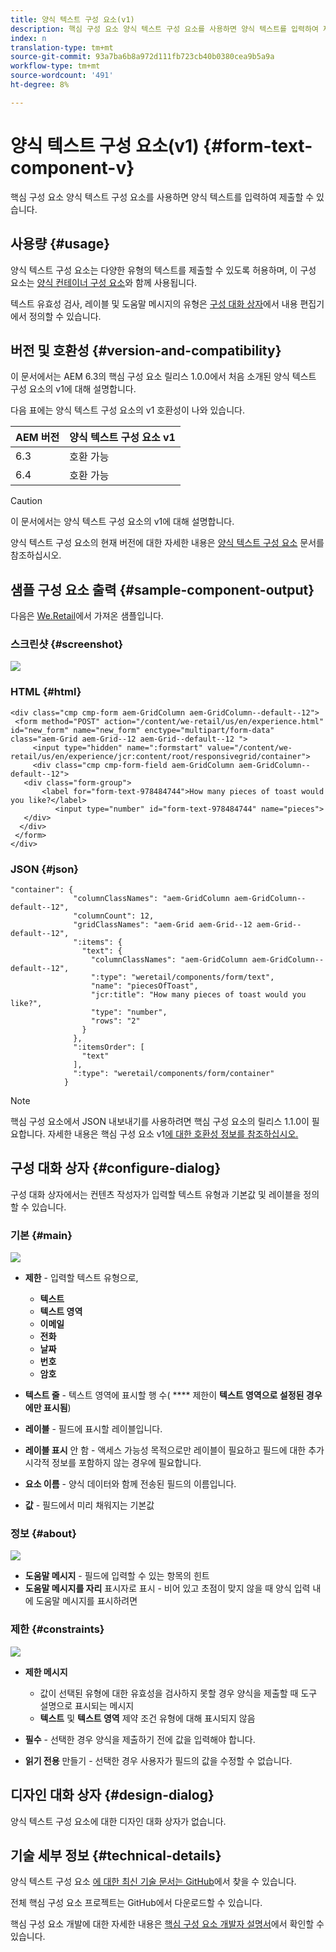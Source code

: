 ```yaml
---
title: 양식 텍스트 구성 요소(v1)
description: 핵심 구성 요소 양식 텍스트 구성 요소를 사용하면 양식 텍스트를 입력하여 제출할 수 있습니다.
index: n
translation-type: tm+mt
source-git-commit: 93a7ba6b8a972d111fb723cb40b0380cea9b5a9a
workflow-type: tm+mt
source-wordcount: '491'
ht-degree: 8%

---
```



# 양식 텍스트 구성 요소(v1) {#form-text-component-v}

핵심 구성 요소 양식 텍스트 구성 요소를 사용하면 양식 텍스트를 입력하여 제출할 수 있습니다.

## 사용량 {#usage}

양식 텍스트 구성 요소는 다양한 유형의 텍스트를 제출할 수 있도록 허용하며, 이 구성 요소는 [양식 컨테이너 구성 요소](form-container-v1.md)와 함께 사용됩니다.

텍스트 유효성 검사, 레이블 및 도움말 메시지의 유형은 [구성 대화 상자](#configure-dialog)에서 내용 편집기에서 정의할 수 있습니다.

## 버전 및 호환성 {#version-and-compatibility}

이 문서에서는 AEM 6.3의 핵심 구성 요소 릴리스 1.0.0에서 처음 소개된 양식 텍스트 구성 요소의 v1에 대해 설명합니다.

다음 표에는 양식 텍스트 구성 요소의 v1 호환성이 나와 있습니다.

| AEM 버전 | 양식 텍스트 구성 요소 v1 |
|--- |--- |
| 6.3 | 호환 가능 |
| 6.4 | 호환 가능 |

>[!CAUTION]
>
>이 문서에서는 양식 텍스트 구성 요소의 v1에 대해 설명합니다.
>
>양식 텍스트 구성 요소의 현재 버전에 대한 자세한 내용은 [양식 텍스트 구성 요소](/help/components/forms/form-text.md) 문서를 참조하십시오.

## 샘플 구성 요소 출력 {#sample-component-output}

다음은 [We.Retail](https://helpx.adobe.com/experience-manager/6-4/sites/developing/using/we-retail.html)에서 가져온 샘플입니다.

### 스크린샷 {#screenshot}

![](/help/assets/chlimage_1-22.png)

### HTML {#html}

```
<div class="cmp cmp-form aem-GridColumn aem-GridColumn--default--12">
 <form method="POST" action="/content/we-retail/us/en/experience.html" id="new_form" name="new_form" enctype="multipart/form-data" class="aem-Grid aem-Grid--12 aem-Grid--default--12 ">
     <input type="hidden" name=":formstart" value="/content/we-retail/us/en/experience/jcr:content/root/responsivegrid/container">
     <div class="cmp cmp-form-field aem-GridColumn aem-GridColumn--default--12">
   <div class="form-group">
       <label for="form-text-978484744">How many pieces of toast would you like?</label>
          <input type="number" id="form-text-978484744" name="pieces">
   </div>
  </div>
 </form>
</div>
```

### JSON {#json}

```
"container": {
              "columnClassNames": "aem-GridColumn aem-GridColumn--default--12",
              "columnCount": 12,
              "gridClassNames": "aem-Grid aem-Grid--12 aem-Grid--default--12",
              ":items": {
                "text": {
                  "columnClassNames": "aem-GridColumn aem-GridColumn--default--12",
                  ":type": "weretail/components/form/text",
                  "name": "piecesOfToast",
                  "jcr:title": "How many pieces of toast would you like?",
                  "type": "number",
                  "rows": "2"
                }
              },
              ":itemsOrder": [
                "text"
              ],
              ":type": "weretail/components/form/container"
            }
```

>[!NOTE]
>
>핵심 구성 요소에서 JSON 내보내기를 사용하려면 핵심 구성 요소의 릴리스 1.1.0이 필요합니다. 자세한 내용은 핵심 구성 요소 v1[에 대한 호환성 정보를 참조하십시오.](/help/versions.md)

## 구성 대화 상자 {#configure-dialog}

구성 대화 상자에서는 컨텐츠 작성자가 입력할 텍스트 유형과 기본값 및 레이블을 정의할 수 있습니다.

### 기본 {#main}

![](/help/assets/chlimage_1-23.png)

* **제한**  - 입력할 텍스트 유형으로,

   * **텍스트**
   * **텍스트 영역**
   * **이메일**
   * **전화**
   * **날짜**
   * **번호**
   * **암호**

* **텍스트 줄**  - 텍스트 영역에 표시할 행 수( **** 제한이  **텍스트 영역으로 설정된 경우에만 표시됨**)

* **레이블**  - 필드에 표시할 레이블입니다.
* **레이블 표시**  안 함 - 액세스 가능성 목적으로만 레이블이 필요하고 필드에 대한 추가 시각적 정보를 포함하지 않는 경우에 필요합니다.
* **요소 이름**  - 양식 데이터와 함께 전송된 필드의 이름입니다.
* **값**  - 필드에서 미리 채워지는 기본값

### 정보 {#about}

![](/help/assets/chlimage_1-24.png)

* **도움말 메시지**  - 필드에 입력할 수 있는 항목의 힌트
* **도움말 메시지를 자리**  표시자로 표시 - 비어 있고 초점이 맞지 않을 때 양식 입력 내에 도움말 메시지를 표시하려면

### 제한 {#constraints}

![](/help/assets/chlimage_1-25.png)

* **제한 메시지**

   * 값이 선택된 유형에 대한 유효성을 검사하지 못할 경우 양식을 제출할 때 도구 설명으로 표시되는 메시지
   * **텍스트** 및 **텍스트 영역** 제약 조건 유형에 대해 표시되지 않음

* **필수**  - 선택한 경우 양식을 제출하기 전에 값을 입력해야 합니다.
* **읽기 전용**  만들기 - 선택한 경우 사용자가 필드의 값을 수정할 수 없습니다.

## 디자인 대화 상자 {#design-dialog}

양식 텍스트 구성 요소에 대한 디자인 대화 상자가 없습니다.

## 기술 세부 정보 {#technical-details}

양식 텍스트 구성 요소 [에 대한 최신 기술 문서는 GitHub](https://github.com/adobe/aem-core-wcm-components/tree/master/content/src/content/jcr_root/apps/core/wcm/components/form/text/v1/text)에서 찾을 수 있습니다.

전체 핵심 구성 요소 프로젝트는 GitHub에서 다운로드할 수 있습니다.

핵심 구성 요소 개발에 대한 자세한 내용은 [핵심 구성 요소 개발자 설명서](/help/developing/overview.md)에서 확인할 수 있습니다.
